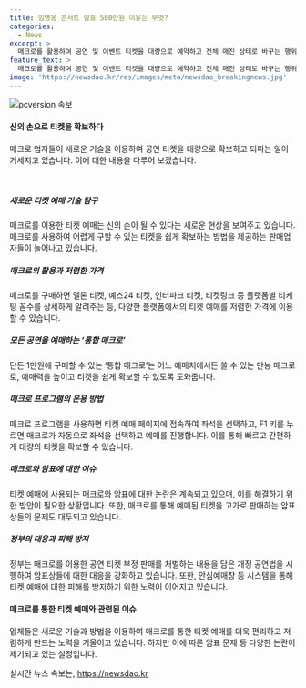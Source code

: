```yaml
---
title: 임영웅 콘서트 암표 500만원 이유는 무엇?
categories:
  - News
excerpt: >
  매크로를 활용하여 공연 및 이벤트 티켓을 대량으로 예약하고 전체 매진 상태로 바꾸는 행위가 일상화되고 있습니다. 이뿐만 아니라 매크로를 구매하여 티켓 예매를 성공시키는 방법 및 실제로 티켓을 더 비싸게 판매하는 암표상들의 활동까지 소개됩니다. 이러한 상황에서 정부의 규제도 등장했으나, 시스템적으로 차단할 수 있는 방법이 없는 것으로 나타났습니다. 이에 대한 해결책은 아직까지 모호하지만, 관심과 노력이 필요합니다.
feature_text: >
  매크로를 활용하여 공연 및 이벤트 티켓을 대량으로 예약하고 전체 매진 상태로 바꾸는 행위가 일상화되고 있습니다. 이뿐만 아니라 매크로를 구매하여 티켓 예매를 성공시키는 방법 및 실제로 티켓을 더 비싸게 판매하는 암표상들의 활동까지 소개됩니다. 이러한 상황에서 정부의 규제도 등장했으나, 시스템적으로 차단할 수 있는 방법이 없는 것으로 나타났습니다. 이에 대한 해결책은 아직까지 모호하지만, 관심과 노력이 필요합니다.
image: 'https://newsdao.kr/res/images/meta/newsdao_breakingnews.jpg'
---
```


<p><img src="https://newsdao.kr/res/images/meta/newsdao_breakingnews.jpg" alt="pcversion 속보" /></p>

<h4>신의 손으로 티켓을 확보하다</h4>

<p>매크로 업자들이 새로운 기술을 이용하여 공연 티켓을 대량으로 확보하고 되파는 일이 거세지고 있습니다. 이에 대한 내용을 다루어 보겠습니다.</p>

<p><br></p>

<h5>새로운 티켓 예매 기술 탐구</h5>

<p>매크로를 이용한 티켓 예매는 신의 손이 될 수 있다는 새로운 현상을 보여주고 있습니다. 매크로를 사용하여 어렵게 구할 수 있는 티켓을 쉽게 확보하는 방법을 제공하는 판매업자들이 늘어나고 있습니다.</p>

<h5>매크로의 활용과 저렴한 가격</h5>

<p>매크로를 구매하면 멜론 티켓, 예스24 티켓, 인터파크 티켓, 티켓링크 등 플랫폼별 티케팅 꼼수를 상세하게 알려주는 등, 다양한 플랫폼에서의 티켓 예매를 저렴한 가격에 이용할 수 있습니다.</p>

<h5>모든 공연을 예매하는 ‘통합 매크로’</h5>

<p>단돈 1만원에 구매할 수 있는 ‘통합 매크로’는 어느 예매처에서든 쓸 수 있는 만능 매크로로, 예매력을 높이고 티켓을 쉽게 확보할 수 있도록 도와줍니다.</p>

<h5>매크로 프로그램의 운용 방법</h5>

<p>매크로 프로그램을 사용하면 티켓 예매 페이지에 접속하여 좌석을 선택하고, F1 키를 누르면 매크로가 자동으로 좌석을 선택하고 예매를 진행합니다. 이를 통해 빠르고 간편하게 대량의 티켓을 확보할 수 있습니다.</p>

<h5>매크로와 암표에 대한 이슈</h5>

<p>티켓 예매에 사용되는 매크로와 암표에 대한 논란은 계속되고 있으며, 이를 해결하기 위한 방안이 필요한 상황입니다. 또한, 매크로를 통해 예매된 티켓을 고가로 판매하는 암표상들의 문제도 대두되고 있습니다.</p>

<h5>정부의 대응과 피해 방지</h5>

<p>정부는 매크로를 이용한 공연 티켓 부정 판매를 처벌하는 내용을 담은 개정 공연법을 시행하여 암표상들에 대한 대응을 강화하고 있습니다. 또한, 안심예매창 등 시스템을 통해 티켓 예매에 대한 피해를 방지하기 위한 노력이 이어지고 있습니다.</p>

<h4>매크로를 통한 티켓 예매와 관련된 이슈</h4>

<p>업체들은 새로운 기술과 방법을 이용하여 매크로를 통한 티켓 예매를 더욱 편리하고 저렴하게 만드는 노력을 기울이고 있습니다. 하지만 이에 따른 암표 문제 등 다양한 논란이 제기되고 있는 실정입니다.</p>
실시간 뉴스 속보는, <a href="https://newsdao.kr" rel="dofollow">https://newsdao.kr</a>


